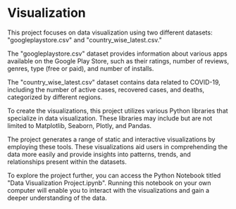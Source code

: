 # Visualization

This project focuses on data visualization using two different datasets: "googleplaystore.csv" and "country_wise_latest.csv." 

The "googleplaystore.csv" dataset provides information about various apps available on the Google Play Store, such as their ratings, number of reviews, genres, type (free or paid), and number of installs.

The "country_wise_latest.csv" dataset contains data related to COVID-19, including the number of active cases, recovered cases, and deaths, categorized by different regions.

To create the visualizations, this project utilizes various Python libraries that specialize in data visualization. These libraries may include but are not limited to Matplotlib, Seaborn, Plotly, and Pandas.

The project generates a range of static and interactive visualizations by employing these tools. These visualizations aid users in comprehending the data more easily and provide insights into patterns, trends, and relationships present within the datasets.

To explore the project further, you can access the Python Notebook titled "Data Visualization Project.ipynb". Running this notebook on your own computer will enable you to interact with the visualizations and gain a deeper understanding of the data.
